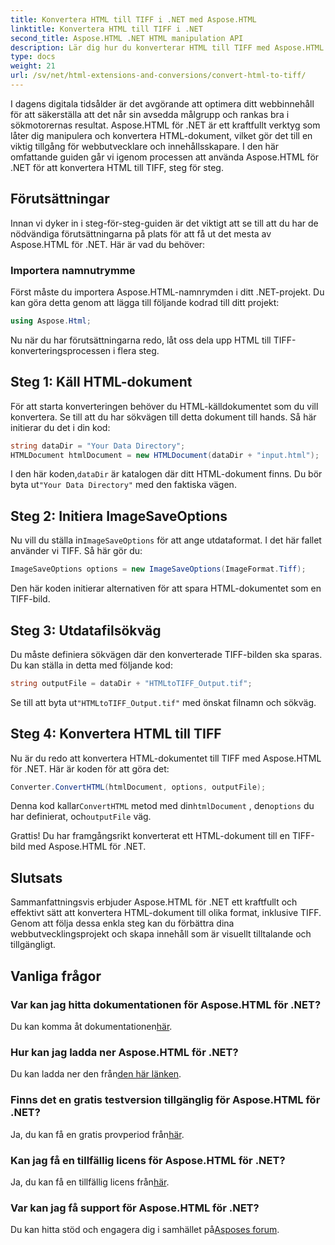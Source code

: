 ```yaml
---
title: Konvertera HTML till TIFF i .NET med Aspose.HTML
linktitle: Konvertera HTML till TIFF i .NET
second_title: Aspose.HTML .NET HTML manipulation API
description: Lär dig hur du konverterar HTML till TIFF med Aspose.HTML för .NET. Följ vår steg-för-steg-guide för effektiv optimering av webbinnehåll.
type: docs
weight: 21
url: /sv/net/html-extensions-and-conversions/convert-html-to-tiff/
---
```


I dagens digitala tidsålder är det avgörande att optimera ditt webbinnehåll för att säkerställa att det når sin avsedda målgrupp och rankas bra i sökmotorernas resultat. Aspose.HTML för .NET är ett kraftfullt verktyg som låter dig manipulera och konvertera HTML-dokument, vilket gör det till en viktig tillgång för webbutvecklare och innehållsskapare. I den här omfattande guiden går vi igenom processen att använda Aspose.HTML för .NET för att konvertera HTML till TIFF, steg för steg.

## Förutsättningar

Innan vi dyker in i steg-för-steg-guiden är det viktigt att se till att du har de nödvändiga förutsättningarna på plats för att få ut det mesta av Aspose.HTML för .NET. Här är vad du behöver:

### Importera namnutrymme

Först måste du importera Aspose.HTML-namnrymden i ditt .NET-projekt. Du kan göra detta genom att lägga till följande kodrad till ditt projekt:

```csharp
using Aspose.Html;
```

Nu när du har förutsättningarna redo, låt oss dela upp HTML till TIFF-konverteringsprocessen i flera steg.

## Steg 1: Käll HTML-dokument

För att starta konverteringen behöver du HTML-källdokumentet som du vill konvertera. Se till att du har sökvägen till detta dokument till hands. Så här initierar du det i din kod:

```csharp
string dataDir = "Your Data Directory";
HTMLDocument htmlDocument = new HTMLDocument(dataDir + "input.html");
```

 I den här koden,`dataDir` är katalogen där ditt HTML-dokument finns. Du bör byta ut`"Your Data Directory"` med den faktiska vägen.

## Steg 2: Initiera ImageSaveOptions

 Nu vill du ställa in`ImageSaveOptions` för att ange utdataformat. I det här fallet använder vi TIFF. Så här gör du:

```csharp
ImageSaveOptions options = new ImageSaveOptions(ImageFormat.Tiff);
```

Den här koden initierar alternativen för att spara HTML-dokumentet som en TIFF-bild.

## Steg 3: Utdatafilsökväg

Du måste definiera sökvägen där den konverterade TIFF-bilden ska sparas. Du kan ställa in detta med följande kod:

```csharp
string outputFile = dataDir + "HTMLtoTIFF_Output.tif";
```

 Se till att byta ut`"HTMLtoTIFF_Output.tif"` med önskat filnamn och sökväg.

## Steg 4: Konvertera HTML till TIFF

Nu är du redo att konvertera HTML-dokumentet till TIFF med Aspose.HTML för .NET. Här är koden för att göra det:

```csharp
Converter.ConvertHTML(htmlDocument, options, outputFile);
```

 Denna kod kallar`ConvertHTML` metod med din`htmlDocument` , den`options` du har definierat, och`outputFile` väg.

Grattis! Du har framgångsrikt konverterat ett HTML-dokument till en TIFF-bild med Aspose.HTML för .NET.

## Slutsats

Sammanfattningsvis erbjuder Aspose.HTML för .NET ett kraftfullt och effektivt sätt att konvertera HTML-dokument till olika format, inklusive TIFF. Genom att följa dessa enkla steg kan du förbättra dina webbutvecklingsprojekt och skapa innehåll som är visuellt tilltalande och tillgängligt.

## Vanliga frågor

### Var kan jag hitta dokumentationen för Aspose.HTML för .NET?
 Du kan komma åt dokumentationen[här](https://reference.aspose.com/html/net/).

### Hur kan jag ladda ner Aspose.HTML för .NET?
 Du kan ladda ner den från[den här länken](https://releases.aspose.com/html/net/).

### Finns det en gratis testversion tillgänglig för Aspose.HTML för .NET?
 Ja, du kan få en gratis provperiod från[här](https://releases.aspose.com/).

### Kan jag få en tillfällig licens för Aspose.HTML för .NET?
 Ja, du kan få en tillfällig licens från[här](https://purchase.aspose.com/temporary-license/).

### Var kan jag få support för Aspose.HTML för .NET?
 Du kan hitta stöd och engagera dig i samhället på[Asposes forum](https://forum.aspose.com/).